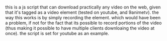 this is a js script that can download practically any video on the web, given that it's tagged as a video element (tested on youtube, and 9animetv).
the way this works is by simply recording the element.
which would have been a problem, if not for the fact that its possible to record portions of the video
(thus making it possible to have multiple clients downloaing the video at once).
the script is set for youtube as an example. 
